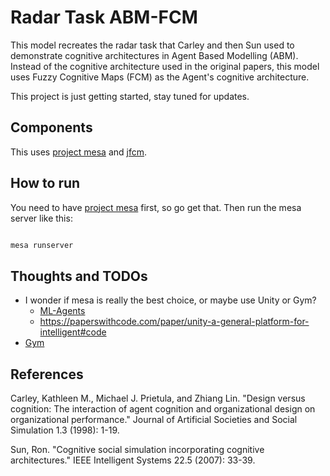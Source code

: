 # Radar Task ABM-FCM

This model recreates the radar task that Carley and then Sun used to demonstrate cognitive architectures in Agent Based Modelling (ABM). Instead of the cognitive architecture used in the original papers, this model uses Fuzzy Cognitive Maps (FCM) as the Agent's cognitive architecture.

This project is just getting started, stay tuned for updates.

## Components

This uses [project mesa](https://github.com/projectmesa/mesa) and [jfcm](https://github.com/megadix/jfcm).

## How to run

You need to have [project mesa](https://github.com/projectmesa/mesa) first, so go get that. Then run the mesa server like this:

```python

mesa runserver

```

## Thoughts and TODOs

- I wonder if mesa is really the best choice, or maybe use Unity or Gym?
  - [ML-Agents](https://github.com/salepaun/ML-agents)
  - https://paperswithcode.com/paper/unity-a-general-platform-for-intelligent#code
- [Gym](https://gym.openai.com/envs/#toy_text)

## References

Carley, Kathleen M., Michael J. Prietula, and Zhiang Lin. "Design versus cognition: The interaction of agent cognition and organizational design on organizational performance." Journal of Artificial Societies and Social Simulation 1.3 (1998): 1-19.

Sun, Ron. "Cognitive social simulation incorporating cognitive architectures." IEEE Intelligent Systems 22.5 (2007): 33-39.
